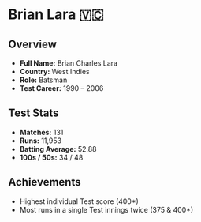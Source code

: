 # Brian Lara 🇻🇨

## Overview  
- **Full Name:** Brian Charles Lara  
- **Country:** West Indies  
- **Role:** Batsman  
- **Test Career:** 1990 – 2006  

## Test Stats  
- **Matches:** 131  
- **Runs:** 11,953  
- **Batting Average:** 52.88  
- **100s / 50s:** 34 / 48  

## Achievements  
- Highest individual Test score (400*)  
- Most runs in a single Test innings twice (375 & 400*)  
